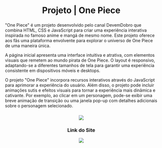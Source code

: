 <h1 align="center">Projeto | One Piece</h1>

###

<p>
  "One Piece" é um projeto desenvolvido pelo canal DevemDobro que combina HTML, CSS e JavaScript para criar uma experiência interativa inspirada no famoso anime e mangá de mesmo nome.
  Este projeto oferece aos fãs uma plataforma envolvente para explorar o universo de One Piece de uma maneira única.
</p>
<p>
  A página inicial apresenta uma interface intuitiva e atrativa, com elementos visuais que remetem ao mundo pirata de One Piece. 
  O layout é responsivo, adaptando-se a diferentes tamanhos de tela para garantir uma experiência consistente em dispositivos móveis e desktops.
</p>
<p>
  O projeto "One Piece" incorpora recursos interativos através do JavaScript para aprimorar a experiência do usuário. 
  Além disso, o projeto pode incluir animações sutis e efeitos visuais para tornar a experiência mais dinâmica e cativante. 
  Por exemplo, ao clicar em um personagem, pode-se exibir uma breve animação de transição ou uma janela pop-up com detalhes adicionais sobre o personagem selecionado.
</p>

###

<div align="center">
  <img src="https://github.com/jeffersonxbenetti/Projeto-One-piece/blob/main/assets/image/One-piece.png" />
</div>

###

<h3 align="center">Link do Site</h3>
<div align="center">
  <a href="https://jeffersonxbenetti.github.io/Projeto-OnePiece-DevemDobro/">
    <img src="https://img.shields.io/website-up-down-green-red/http/monip.org.svg" />
  </a>
</div>
